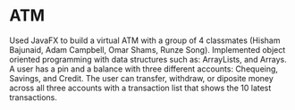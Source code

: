 # ATM
Used JavaFX to build a virtual ATM with a group of 4 classmates (Hisham Bajunaid, Adam Campbell, Omar Shams, Runze Song). 
Implemented object oriented programming with data structures such as: ArrayLists, and Arrays. 
A user has a pin and a balance with three different accounts: Chequeing, Savings, and Credit. The user can transfer, withdraw, or diposite money across all three accounts with a transaction list that shows the 10 latest transactions.
